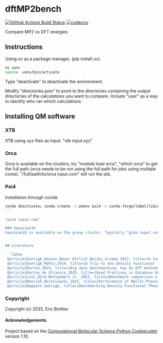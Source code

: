 # dftMP2bench

[//]: # "Badges"

[![GitHub Actions Build Status](https://github.com/REPLACE_WITH_OWNER_ACCOUNT/dftmp2bench/workflows/CI/badge.svg)](https://github.com/REPLACE_WITH_OWNER_ACCOUNT/dftmp2bench/actions?query=workflow%3ACI)
[![codecov](https://codecov.io/gh/REPLACE_WITH_OWNER_ACCOUNT/dftMP2bench/branch/main/graph/badge.svg)](https://codecov.io/gh/REPLACE_WITH_OWNER_ACCOUNT/dftMP2bench/branch/main)

Compare MP2 vs DFT energies

## Instructions

Using uv as a package manager, (pip install uv).

```bash
uv sync
source .venv/bin/activate
```
Type "deactivate" to deactivate the environment.

Modify "directories.json" to point to the directories containing the output directories of the calculations you want to compare.
Include "user" as a way to identify who ran which calculations.

## Installing QM software

### XTB

XTB using xyz files as input: "xtb input.xyz"

### Orca
Orca is available on the clusters, try "module load orca", "which orca" to get the full path (orca needs to be run using the full path for jobs using multiple cores). "/full/path/to/orca input.com" will run the job.

### Psi4
Installation through conda:
```bash 
conda deactivate; conda create -n p4env psi4 -c conda-forge/label/libint_dev -c conda-forge
'''

"psi4 input.com"

### Gaussian16
Gaussian16 is available on the group cluster. Typically "gsub input.com" is enough.


## Literature

```latex
 @article{Goerigk_Hansen_Bauer_Ehrlich_Najibi_Grimme_2017, title={A look at the density functional theory zoo with the advanced GMTKN55 database for general main group thermochemistry, kinetics and noncovalent interactions}, volume={19}, ISSN={1463-9084}, url={https://pubs.rsc.org/en/content/articlelanding/2017/cp/c7cp04913g}, DOI={10.1039/C7CP04913G}, abstractNote={We present the GMTKN55 benchmark database for general main group thermochemistry, kinetics and noncovalent interactions. Compared to its popular predecessor GMTKN30 [Goerigk and Grimme J. Chem. Theory Comput., 2011, 7, 291], it allows assessment across a larger variety of chemical problems—with 13 new benchmark sets being presented for the first time—and it also provides reference values of significantly higher quality for most sets. GMTKN55 comprises 1505 relative energies based on 2462 single-point calculations and it is accessible to the user community via a dedicated website. Herein, we demonstrate the importance of better reference values, and we re-emphasise the need for London-dispersion corrections in density functional theory (DFT) treatments of thermochemical problems, including Minnesota methods. We assessed 217 variations of dispersion-corrected and -uncorrected density functional approximations, and carried out a detailed analysis of 83 of them to identify robust and reliable approaches. Double-hybrid functionals are the most reliable approaches for thermochemistry and noncovalent interactions, and they should be used whenever technically feasible. These are, in particular, DSD-BLYP-D3(BJ), DSD-PBEP86-D3(BJ), and B2GPPLYP-D3(BJ). The best hybrids are ωB97X-V, M052X-D3(0), and ωB97X-D3, but we also recommend PW6B95-D3(BJ) as the best conventional global hybrid. At the meta-generalised-gradient (meta-GGA) level, the SCAN-D3(BJ) method can be recommended. Other meta-GGAs are outperformed by the GGA functionals revPBE-D3(BJ), B97-D3(BJ), and OLYP-D3(BJ). We note that many popular methods, such as B3LYP, are not part of our recommendations. In fact, with our results we hope to inspire a change in the user community’s perception of common DFT methods. We also encourage method developers to use GMTKN55 for cross-validation studies of new methodologies.}, number={48}, journal={Physical Chemistry Chemical Physics}, publisher={The Royal Society of Chemistry}, author={Goerigk, Lars and Hansen, Andreas and Bauer, Christoph and Ehrlich, Stephan and Najibi, Asim and Grimme, Stefan}, year={2017}, month=dec, pages={32184–32215}, language={en} }
 @article{Goerigk_Mehta_2019, title={A Trip to the Density Functional Theory Zoo: Warnings and Recommendations for the User*}, volume={72}, ISSN={1445-0038}, url={https://www.publish.csiro.au/ch/CH19023}, DOI={10.1071/CH19023}, abstractNote={This account is written for general users of density functional theory (DFT) methods as well as experimental researchers who are new to the field and would like to conduct such calculations. Its main emphasis lies on how to find a way through the confusing ‘zoo’ of DFT by addressing common misconceptions and highlighting those modern methods that should ideally be used in calculations of energetic properties and geometries. A particular focus is on highly popular methods and the important fact that popularity does not imply accuracy. In this context, we present a new analysis of the openly available data published in Swart and co-workers’ famous annual ‘DFT poll’ (http://www.marcelswart.eu/dft-poll/) to demonstrate the existing communication gap between the DFT user and developer communities. We show that despite considerable methodological advances in the field, the perception of some parts of the user community regarding their favourite approaches has changed little. It is hoped that this account makes a contribution towards changing this status and that users are inspired to adjust their current computational protocols to accommodate strategies that are based on proven robustness, accuracy, and efficiency rather than popularity.}, number={8}, journal={Australian Journal of Chemistry}, publisher={CSIRO PUBLISHING}, author={Goerigk, Lars and Mehta, Nisha}, year={2019}, month=mar, pages={563–573}, language={en} }
 @article{Karton_2024, title={Big data benchmarking: how do DFT methods across the rungs of Jacob’s ladder perform for a dataset of 122k CCSD(T) total atomization energies?}, volume={26}, ISSN={1463-9084}, url={https://pubs.rsc.org/en/content/articlelanding/2024/cp/d4cp00387j}, DOI={10.1039/D4CP00387J}, abstractNote={Total atomization energies (TAEs) are a central quantity in density functional theory (DFT) benchmark studies. However, so far TAE databases obtained from experiment or high-level ab initio wavefunction theory included up to hundreds of TAEs. Here, we use the GDB-9 database of 133k CCSD(T) TAEs generated by Curtiss and co-workers [B. Narayanan, P. C. Redfern, R. S. Assary and L. A. Curtiss, Chem. Sci., 2019, 10, 7449] to evaluate the performance of 14 representative DFT methods across the rungs of Jacob’s ladder (namely, PBE, BLYP, B97-D, M06-L, τ-HCTH, PBE0, B3LYP, B3PW91, ωB97X-D, τ-HCTHh, PW6B95, M06, M06-2X, and MN15). We first use the A25[PBE] diagnostic for nondynamical correlation to eliminate systems that potentially include significant multireference effects, for which the CCSD(T) TAEs might not be sufficiently reliable. The resulting database (denoted by GDB9-nonMR) includes 122k species. Of the considered functionals, B3LYP attains the best performance relative to the G4(MP2) reference TAEs, with a mean absolute deviation (MAD) of 4.09 kcal mol−1. This first-generation hybrid functional, in which the three mixing coefficients were fitted against a small set of TAEs, is one of the few functionals that are not systematically biased towards overestimating the G4(MP2) TAEs, as demonstrated by a mean-signed deviation (MSD) of 0.45 kcal mol−1. The relatively good performance of B3LYP is followed by the heavily parameterized M06-L meta-GGA functional, which attains a MAD of 6.24 kcal mol−1. The PW6B95, M06, M06-2X, and MN15 functionals tend to systematically overestimate the G4(MP2) TAEs and attain MADs ranging between 18.69 (M06) and 28.54 (MN15) kcal mol−1. However, PW6B95 and M06-2X exhibit particularly narrow error distributions. Thus, scaling their TAEs by an empirical scaling factor reduces their MADs to merely 3.38 (PW6B95) and 2.85 (M06-2X) kcal mol−1. Empirical dispersion corrections (e.g., D3 and D4) are attractive, and therefore, their inclusion worsens the performance of methods that systematically overestimate the TAEs.}, number={20}, journal={Physical Chemistry Chemical Physics}, publisher={The Royal Society of Chemistry}, author={Karton, Amir}, year={2024}, month=may, pages={14594–14606}, language={en} }
 @article{Karton_de Oliveira_2025, title={Good Practices in Database Generation for Benchmarking Density Functional Theory}, volume={15}, rights={© 2025 Wiley Periodicals LLC.}, ISSN={1759-0884}, url={https://onlinelibrary.wiley.com/doi/abs/10.1002/wcms.1737}, DOI={10.1002/wcms.1737}, abstractNote={The hundreds of density functional theory (DFT) methods developed over the past three decades are often referred to as the “zoo” of DFT approximations. In line with this terminology, the numerous DFT benchmark studies might be considered the “safari” of DFT evaluation efforts, reflecting their abundance, diversity, and wide range of application and methodological aspects. These benchmarks have played a critical role in establishing DFT as the dominant approach in quantum chemical applications and remain essential for selecting an appropriate DFT method for specific chemical properties (e.g., reaction energy, barrier height, or noncovalent interaction energy) and systems (e.g., organic, inorganic, or organometallic). DFT benchmark studies are a vital tool for both DFT users in method selection and DFT developers in method design and parameterization. This review provides best-practice guidance on key methodological aspects of DFT benchmarking, such as the quality of benchmark reference values, dataset size, reference geometries, basis sets, statistical analysis, and electronic availability of the benchmark data. Additionally, we present a flowchart to assist users in systematically choosing these methodological aspects, thereby enhancing the reliability and reproducibility of DFT benchmarking studies.}, number={1}, journal={WIREs Computational Molecular Science}, author={Karton, Amir and de Oliveira, Marcelo T.}, year={2025}, pages={e1737}, language={en} }
 @article{Lutz_Byrd_Montgomery Jr._2021, title={Benchmark comparison of dual-basis double-hybrid density functional theory and a neural-network-optimized method for intermolecular interactions}, volume={376}, ISSN={0022-2852}, url={https://www.sciencedirect.com/science/article/pii/S0022285220301740}, DOI={10.1016/j.jms.2020.111406}, abstractNote={We present a computationally efficient implementation of double-hybrid density functional theory (DH-DFT) leveraging the dual basis methods of Head-Gordon and co-workers and the resolution-of-the-identity second-order Møller-Plesset (RI-MP2) theory. The B2PLYP, B2GP-PLYP, DSD-BLYP and DSD-PBEP86 density functionals are applied to assess the performance of dual-basis methods on several benchmark test cases, including the CONF set of conformational energy differences in C4-C7 alkanes, the S22 set of noncovalent interaction energies, and the RGC10 noble-gas dimer dissociation curves. The dual-basis DH-DFT approach is shown to give results in excellent agreement with conventional methods at a reduced computational cost. For noncovalent interaction energies, DH-DFT is compared against a leading neural-network-based approach, namely the SNS-MP2 method of McGibbon and coworkers (McGibbon et al., 2017). The DH-DFT and SNS-MP2 methods are shown to produce similar accuracies when compared to the established benchmark values.}, journal={Journal of Molecular Spectroscopy}, author={Lutz, Jesse J. and Byrd, Jason N. and Montgomery Jr., John A.}, year={2021}, month=feb, pages={111406} }
 @article{Matczak_Wojtulewski_2015, title={Performance of Møller-Plesset second-order perturbation theory and density functional theory in predicting the interaction between stannylenes and aromatic molecules}, volume={21}, ISSN={1610-2940}, url={https://www.ncbi.nlm.nih.gov/pmc/articles/PMC4326664/}, DOI={10.1007/s00894-015-2589-1}, abstractNote={The performances of Møller-Plesset second-order perturbation theory (MP2) and density functional theory (DFT) have been assessed for the purposes of investigating the interaction between stannylenes and aromatic molecules. The complexes between SnX2 (where X = H, F, Cl, Br, and I) and benzene or pyridine are considered. Structural and energetic properties of such complexes are calculated using six MP2-type and 14 DFT methods. The assessment of the above-mentioned methods is based on the comparison of the structures and interaction energies predicted by these methods with reference computational data. A very detailed analysis of the performances of the MP2-type and DFT methods is carried out for two complexes, namely SnH2-benzene and SnH2-pyridine. Of the MP2-type methods, the reference structure of SnH2-benzene is reproduced best by SOS-MP2, whereas SCS-MP2 is capable of mimicking the reference structure of SnH2-pyridine with the greatest accuracy. The latter method performs best in predicting the interaction energy between SnH2 and benzene or pyridine. Among the DFT methods, ωB97X provides the structures and interaction energies of the SnH2-benzene and SnH2-pyridine complexes with good accuracy. However, this density functional is not as effective in reproducing the reference data for the two complexes as the best performing MP2-type methods. Next, the DFT methods are evaluated using the full test set of SnX2-benzene and SnX2-pyridine complexes. It is found that the range-separated hybrid or dispersion-corrected density functionals should be used for describing the interaction in such complexes with reasonable accuracy.}, number={3}, journal={Journal of Molecular Modeling}, author={Matczak, Piotr and Wojtulewski, Sławomir}, year={2015}, pages={41} }
 @article{Wappett_Goerigk, title={Benchmarking Density Functional Theory Methods for Metalloenzyme Reactions: The Introduction of the MME55 Set}, author={Wappett, Dominique A and Goerigk, Lars}, language={en} }
```

### Copyright

Copyright (c) 2025, Eric Boittier

#### Acknowledgements

Project based on the
[Computational Molecular Science Python Cookiecutter](https://github.com/molssi/cookiecutter-cms) version 1.10.
